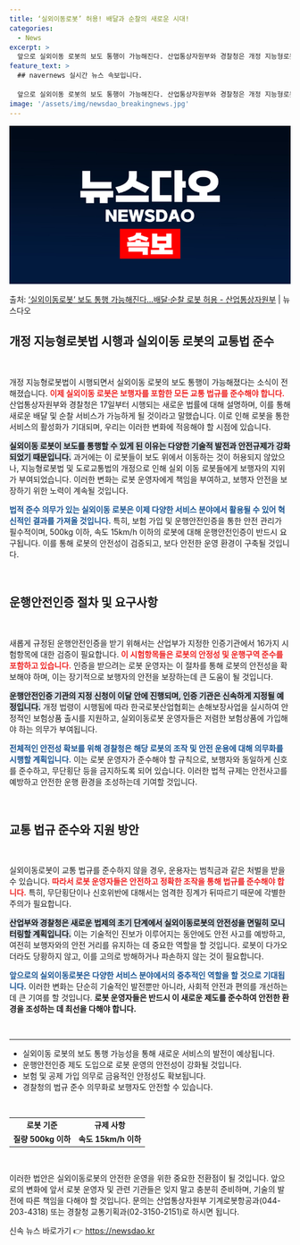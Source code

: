 ```yaml
---
title: ‘실외이동로봇’ 허용! 배달과 순찰의 새로운 시대!
categories:
  - News
excerpt: >
  앞으로 실외이동 로봇의 보도 통행이 가능해진다. 산업통상자원부와 경찰청은 개정 지능형로봇법이 17일부터 시행…
feature_text: >
  ## navernews 실시간 뉴스 속보입니다.

  앞으로 실외이동 로봇의 보도 통행이 가능해진다. 산업통상자원부와 경찰청은 개정 지능형로봇법이 17일부터 시행…
image: '/assets/img/newsdao_breakingnews.jpg'
---
```


![뉴스다오 속보](/assets/img/newsdao_breakingnews.jpg)

<p>출처: <a href="https://newsdao.kr/2535" rel="dofollow">‘실외이동로봇’ 보도 통행 가능해진다…배달·순찰 로봇 허용  - 산업통상자원부</a> | 뉴스다오</p>

<h2 data-ke-size="size26">개정 지능형로봇법 시행과 실외이동 로봇의 교통법 준수</h2>

<p data-ke-size="size16">&nbsp;</p>

개정 지능형로봇법이 시행되면서 실외이동 로봇의 보도 통행이 가능해졌다는 소식이 전해졌습니다. <b><span style="color: #ee2323;">이제 실외이동 로봇은 보행자를 포함한 모든 교통 법규를 준수해야 합니다.</span></b> 산업통상자원부와 경찰청은 17일부터 시행되는 새로운 법률에 대해 설명하며, 이를 통해 새로운 배달 및 순찰 서비스가 가능하게 될 것이라고 말했습니다. 이로 인해 로봇을 통한 서비스의 활성화가 기대되며, 우리는 이러한 변화에 적응해야 할 시점에 있습니다.

<b><span style="background-color: #21538527;">실외이동 로봇이 보도를 통행할 수 있게 된 이유는 다양한 기술적 발전과 안전규제가 강화되었기 때문입니다.</span></b> 과거에는 이 로봇들이 보도 위에서 이동하는 것이 허용되지 않았으나, 지능형로봇법 및 도로교통법의 개정으로 인해 실외 이동 로봇들에게 보행자의 지위가 부여되었습니다. 이러한 변화는 로봇 운영자에게 책임을 부여하고, 보행자 안전을 보장하기 위한 노력이 계속될 것입니다.

<b><span style="color: #1a5490;">법적 준수 의무가 있는 실외이동 로봇은 이제 다양한 서비스 분야에서 활용될 수 있어 혁신적인 결과를 가져올 것입니다.</span></b> 특히, 보험 가입 및 운행안전인증을 통한 안전 관리가 필수적이며, 500kg 이하, 속도 15km/h 이하의 로봇에 대해 운행안전인증이 반드시 요구됩니다. 이를 통해 로봇의 안전성이 검증되고, 보다 안전한 운영 환경이 구축될 것입니다.

<p data-ke-size="size16">&nbsp;</p>

<h2 data-ke-size="size26">운행안전인증 절차 및 요구사항</h2>

<p data-ke-size="size16">&nbsp;</p>

새롭게 규정된 운행안전인증을 받기 위해서는 산업부가 지정한 인증기관에서 16가지 시험항목에 대한 검증이 필요합니다. <b><span style="color: #ee2323;">이 시험항목들은 로봇의 안정성 및 운행구역 준수를 포함하고 있습니다.</span></b> 인증을 받으려는 로봇 운영자는 이 절차를 통해 로봇의 안전성을 확보해야 하며, 이는 장기적으로 보행자의 안전을 보장하는데 큰 도움이 될 것입니다.

<b><span style="background-color: #21538527;">운행안전인증 기관의 지정 신청이 이달 안에 진행되며, 인증 기관은 신속하게 지정될 예정입니다.</span></b> 개정 법령이 시행됨에 따라 한국로봇산업협회는 손해보장사업을 실시하여 안정적인 보험상품 출시를 지원하고, 실외이동로봇 운영자들은 저렴한 보험상품에 가입해야 하는 의무가 부여됩니다.

<b><span style="color: #1a5490;">전체적인 안전성 확보를 위해 경찰청은 해당 로봇의 조작 및 안전 운용에 대해 의무화를 시행할 계획입니다.</span></b> 이는 로봇 운영자가 준수해야 할 규칙으로, 보행자와 동일하게 신호를 준수하고, 무단횡단 등을 금지하도록 되어 있습니다. 이러한 법적 규제는 안전사고를 예방하고 안전한 운행 환경을 조성하는데 기여할 것입니다.

<p data-ke-size="size16">&nbsp;</p>

<h2 data-ke-size="size26">교통 법규 준수와 지원 방안</h2>

<p data-ke-size="size16">&nbsp;</p>

실외이동로봇이 교통 법규를 준수하지 않을 경우, 운용자는 범칙금과 같은 처벌을 받을 수 있습니다. <b><span style="color: #ee2323;">따라서 로봇 운영자들은 안전하고 정확한 조작을 통해 법규를 준수해야 합니다.</span></b> 특히, 무단횡단이나 신호위반에 대해서는 엄격한 징계가 뒤따르기 때문에 각별한 주의가 필요합니다.

<b><span style="background-color: #21538527;">산업부와 경찰청은 새로운 법제의 초기 단계에서 실외이동로봇의 안전성을 면밀히 모니터링할 계획입니다.</span></b> 이는 기술적인 진보가 이루어지는 동안에도 안전 사고를 예방하고, 여전히 보행자와의 안전 거리를 유지하는 데 중요한 역할을 할 것입니다. 로봇이 다가오더라도 당황하지 않고, 이를 고의로 방해하거나 파손하지 않는 것이 필요합니다.

<b><span style="color: #1a5490;">앞으로의 실외이동로봇은 다양한 서비스 분야에서의 중추적인 역할을 할 것으로 기대됩니다.</span></b> 이러한 변화는 단순히 기술적인 발전뿐만 아니라, 사회적 안전과 편의를 개선하는 데 큰 기여를 할 것입니다. <b>로봇 운영자들은 반드시 이 새로운 제도를 준수하여 안전한 환경을 조성하는 데 최선을 다해야 합니다.</b>

<p data-ke-size="size16">&nbsp;</p>

<hr>

<ul>
    <li>실외이동 로봇의 보도 통행 가능성을 통해 새로운 서비스의 발전이 예상됩니다.</li>
    <li>운행안전인증 제도 도입으로 로봇 운영의 안전성이 강화될 것입니다.</li>
    <li>보험 및 공제 가입 의무로 금융적인 안정성도 확보됩니다.</li>
    <li>경찰청의 법규 준수 의무화로 보행자도 안전할 수 있습니다.</li>
</ul>

<p data-ke-size="size16">&nbsp;</p>

<table style="width: 100%;">
    <tr>
        <td style="text-align: center; height: 17px;"><b>로봇 기준</b></td>
        <td style="text-align: center; height: 17px;"><b>규제 사항</b></td>
    </tr>
    <tr>
        <td style="text-align: center; height: 17px;"><b>질량 500kg 이하</b></td>
        <td style="text-align: center; height: 17px;"><b>속도 15km/h 이하</b></td>
    </tr>
</table>

<p data-ke-size="size16">&nbsp;</p>

이러한 법안은 실외이동로봇의 안전한 운영을 위한 중요한 전환점이 될 것입니다. 앞으로의 변화에 앞서 로봇 운영자 및 관련 기관들은 잊지 말고 충분히 준비하며, 기술의 발전에 따른 책임을 다해야 할 것입니다. 문의는 산업통상자원부 기계로봇항공과(044-203-4318) 또는 경찰청 교통기획과(02-3150-2151)로 하시면 됩니다. 

신속 뉴스 바로가기 👉 <a href="https://newsdao.kr" rel="dofollow">https://newsdao.kr</a>


